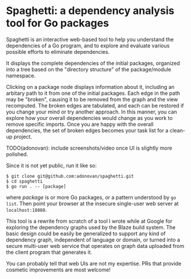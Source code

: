 # Spaghetti: a dependency analysis tool for Go packages

Spaghetti is an interactive web-based tool to help you understand the
dependencies of a Go program, and to explore and evaluate various
possible efforts to eliminate dependencies.

It displays the complete dependencies of the initial packages,
organized into a tree based on the "directory structure" of the
package/module namespace.

Clicking on a package node displays information about it,
including an arbitary path to it from one of the initial packages.
Each edge in the path may be "broken", causing it to be removed
from the graph and the view recomputed.
The broken edges are tabulated, and each can be restored if you change
your mind or try another approach.
In this manner, you can explore how your overall dependencies would
change as you work to remove specific imports.
Once you are happy with the overall dependencies, the set of broken
edges becomes your task list for a clean-up project.

TODO(adonovan): include screenshots/video once UI is slightly more polished.

Since it is not yet public, run it like so:

```shell
$ git clone git@github.com:adonovan/spaghetti.git
$ cd spaghetti
$ go run . -- [package]
```

where _package_ is or more Go packages, or a pattern understood by `go
list`. Then point your browser at the insecure single-user web server
at `localhost:18080`.

This tool is a rewrite from scratch of a tool I wrote while at Google
for exploring the dependency graphs used by the Blaze build system.
The basic design could be easily be generalized to support any kind of
dependency graph, independent of language or domain, or turned into a
secure multi-user web service that operates on graph data uploaded from
the client program that generates it.

You can probably tell that web UIs are not my expertise.
PRs that provide cosmetic improvements are most welcome!

